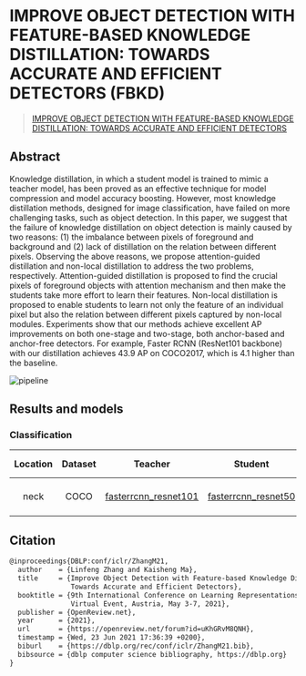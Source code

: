 # IMPROVE OBJECT DETECTION WITH FEATURE-BASED KNOWLEDGE DISTILLATION: TOWARDS ACCURATE AND EFFICIENT DETECTORS (FBKD)

> [IMPROVE OBJECT DETECTION WITH FEATURE-BASED KNOWLEDGE DISTILLATION: TOWARDS ACCURATE AND EFFICIENT DETECTORS](https://openreview.net/pdf?id=uKhGRvM8QNH)

<!-- [ALGORITHM] -->

## Abstract

Knowledge distillation, in which a student model is trained to mimic a teacher model, has been proved as an effective technique for model compression and model accuracy boosting. However, most knowledge distillation methods, designed for image classification, have failed on more challenging tasks, such as object detection. In this paper, we suggest that the failure of knowledge distillation on object detection is mainly caused by two reasons: (1) the imbalance between pixels of foreground and background and (2) lack of distillation on the relation between different pixels. Observing the above reasons, we propose attention-guided distillation and non-local distillation to address the two problems, respectively. Attention-guided distillation is proposed to find the crucial pixels of foreground objects with attention mechanism and then make the students take more effort to learn their features. Non-local distillation is proposed to enable students to learn not only the feature of an individual pixel but also the relation between different pixels captured by non-local modules. Experiments show that our methods achieve excellent AP improvements on both one-stage and two-stage, both anchor-based and anchor-free detectors. For example, Faster RCNN (ResNet101 backbone) with our distillation achieves 43.9 AP on COCO2017, which is 4.1 higher than the baseline.

![pipeline](/docs/en/imgs/model_zoo/fitnet/pipeline.png)

## Results and models

### Classification

| Location | Dataset |                                                              Teacher                                                              |                                                             Student                                                             | box AP | box AP(T) | box AP(S) |                        Config                        | Download                                                                                                                                                                          |
| :------: | :-----: | :-------------------------------------------------------------------------------------------------------------------------------: | :-----------------------------------------------------------------------------------------------------------------------------: | :----: | :-------: | :-------: | :--------------------------------------------------: | :-------------------------------------------------------------------------------------------------------------------------------------------------------------------------------- |
|   neck   |  COCO   | [fasterrcnn_resnet101](https://github.com/open-mmlab/mmdetection/blob/master/configs/faster_rcnn/faster_rcnn_r101_fpn_1x_coco.py) | [fasterrcnn_resnet50](https://github.com/open-mmlab/mmdetection/blob/master/configs/faster_rcnn/faster_rcnn_r50_fpn_1x_coco.py) | 70.85  |   39.4    |   37.8    | [config](./fbkd_fpn_frcnn_r101_frcnn_r50_1x_coco.py) | [teacher](https://download.openmmlab.com/mmdetection/v2.0/faster_rcnn/faster_rcnn_r101_fpn_1x_coco/faster_rcnn_r101_fpn_1x_coco_20200130-f513f705.pth) \|[model](<>) \| [log](<>) |

## Citation

```latex
@inproceedings{DBLP:conf/iclr/ZhangM21,
  author    = {Linfeng Zhang and Kaisheng Ma},
  title     = {Improve Object Detection with Feature-based Knowledge Distillation:
               Towards Accurate and Efficient Detectors},
  booktitle = {9th International Conference on Learning Representations, {ICLR} 2021,
               Virtual Event, Austria, May 3-7, 2021},
  publisher = {OpenReview.net},
  year      = {2021},
  url       = {https://openreview.net/forum?id=uKhGRvM8QNH},
  timestamp = {Wed, 23 Jun 2021 17:36:39 +0200},
  biburl    = {https://dblp.org/rec/conf/iclr/ZhangM21.bib},
  bibsource = {dblp computer science bibliography, https://dblp.org}
}
```
